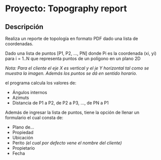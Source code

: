 # Proyecto: Topography report
## Descripción
Realiza un reporte de topología en formato PDF dado una lista de coordenadas.

Dado una lista de puntos [P1, P2, ..., PN] donde Pi es la coordenada (xi, yi) para i = 1..N que representa puntos de un polígono en un plano 2D

_Nota: Para el cliente el eje X es vertical y el je Y horizontal tal como se muestra la imagen. Además los puntos se dá en sentido horario._

el programa calcula los valores de:
* Ángulos internos
* Azimuts
* Distancia de P1 a P2, de P2 a P3, ..., de PN a P1

Además de ingresar la lista de puntos, tiene la opción de llenar un formulario el cual consta de:
* Plano de...
* Propiedad
* Ubicación
* Perito _(el cual por defecto vene el nombre del cliente)_
* Propietario
* Fecha
